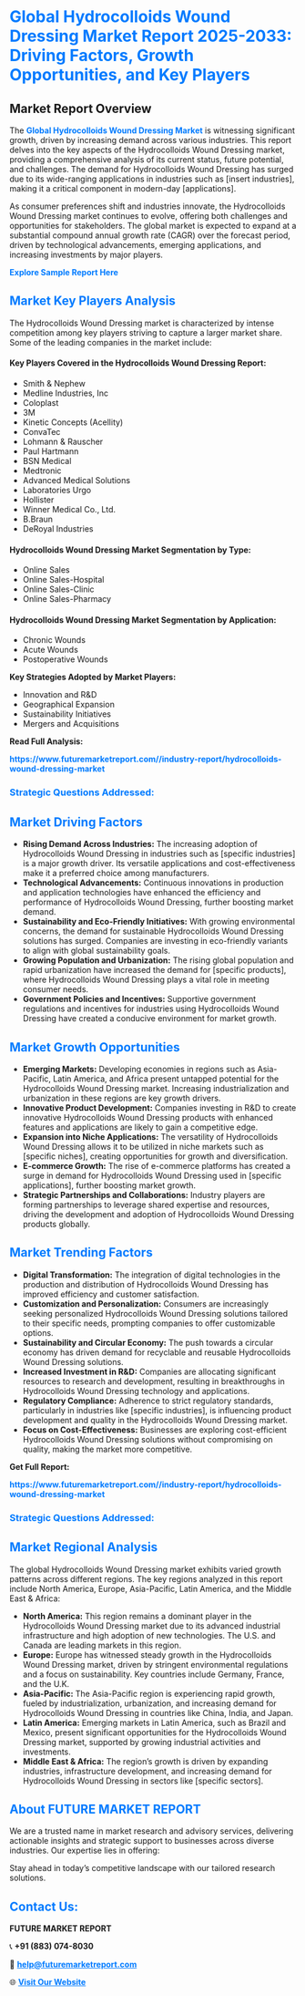 <h1 style="color: #007BFF;">Global Hydrocolloids Wound Dressing Market Report 2025-2033: Driving Factors, Growth Opportunities, and Key Players</h1>

<section id="overview">
<h2>Market Report Overview</h2>
<p>The <a href="https://www.futuremarketreport.com//industry-report/hydrocolloids-wound-dressing-market" style="color: #007BFF; text-decoration: none;"><strong>Global Hydrocolloids Wound Dressing Market</strong></a> is witnessing significant growth, driven by increasing demand across various industries. This report delves into the key aspects of the Hydrocolloids Wound Dressing market, providing a comprehensive analysis of its current status, future potential, and challenges. The demand for Hydrocolloids Wound Dressing has surged due to its wide-ranging applications in industries such as [insert industries], making it a critical component in modern-day [applications].</p>
<p>As consumer preferences shift and industries innovate, the Hydrocolloids Wound Dressing market continues to evolve, offering both challenges and opportunities for stakeholders. The global market is expected to expand at a substantial compound annual growth rate (CAGR) over the forecast period, driven by technological advancements, emerging applications, and increasing investments by major players.</p>
</section>

<section id="overview">
<p><a href="https://www.futuremarketreport.com//request-sample/reportId=79740" style="color: #007BFF; text-decoration: none;"><strong>Explore Sample Report Here</strong></a></p>
</section>

<section id="key-players">
<h2 style="color: #007BFF;">Market Key Players Analysis</h2>
<p>The Hydrocolloids Wound Dressing market is characterized by intense competition among key players striving to capture a larger market share. Some of the leading companies in the market include:</p>
<h4>Key Players Covered in the Hydrocolloids Wound Dressing Report:</h4>
<ul><li>Smith &amp; Nephew</li><li>Medline Industries, Inc</li><li>Coloplast</li><li>3M</li><li>Kinetic Concepts (Acellity)</li><li>ConvaTec</li><li>Lohmann &amp; Rauscher</li><li>Paul Hartmann</li><li>BSN Medical</li><li>Medtronic</li><li>Advanced Medical Solutions</li><li>Laboratories Urgo</li><li>Hollister</li><li>Winner Medical Co., Ltd.</li><li>B.Braun</li><li>DeRoyal Industries</li></ul>
<h4>Hydrocolloids Wound Dressing Market Segmentation by Type:</h4>
<ul><li>Online Sales</li><li>Online Sales-Hospital</li><li>Online Sales-Clinic</li><li>Online Sales-Pharmacy</li></ul>

<h4>Hydrocolloids Wound Dressing Market Segmentation by Application:</h4>
<ul><li>Chronic Wounds</li><li>Acute Wounds</li><li>Postoperative Wounds</li></ul>
<p><strong>Key Strategies Adopted by Market Players:</strong></p>
<ul>
<li>Innovation and R&D</li>
<li>Geographical Expansion</li>
<li>Sustainability Initiatives</li>
<li>Mergers and Acquisitions</li>
</ul>
</section>

<section>
<p><strong>Read Full Analysis: </strong></p><a href="https://www.futuremarketreport.com//industry-report/hydrocolloids-wound-dressing-market" style="color: #007BFF; text-decoration: none;"><strong>https://www.futuremarketreport.com//industry-report/hydrocolloids-wound-dressing-market</strong></a>
<h3 style="color: #007BFF;">Strategic Questions Addressed:</h3>
</section>

<section id="driving-factors">
<h2 style="color: #007BFF;">Market Driving Factors</h2>
<ul>
<li><strong>Rising Demand Across Industries:</strong> The increasing adoption of Hydrocolloids Wound Dressing in industries such as [specific industries] is a major growth driver. Its versatile applications and cost-effectiveness make it a preferred choice among manufacturers.</li>
<li><strong>Technological Advancements:</strong> Continuous innovations in production and application technologies have enhanced the efficiency and performance of Hydrocolloids Wound Dressing, further boosting market demand.</li>
<li><strong>Sustainability and Eco-Friendly Initiatives:</strong> With growing environmental concerns, the demand for sustainable Hydrocolloids Wound Dressing solutions has surged. Companies are investing in eco-friendly variants to align with global sustainability goals.</li>
<li><strong>Growing Population and Urbanization:</strong> The rising global population and rapid urbanization have increased the demand for [specific products], where Hydrocolloids Wound Dressing plays a vital role in meeting consumer needs.</li>
<li><strong>Government Policies and Incentives:</strong> Supportive government regulations and incentives for industries using Hydrocolloids Wound Dressing have created a conducive environment for market growth.</li>
</ul>
</section>

<section id="growth-opportunities">
<h2 style="color: #007BFF;">Market Growth Opportunities</h2>
<ul>
<li><strong>Emerging Markets:</strong> Developing economies in regions such as Asia-Pacific, Latin America, and Africa present untapped potential for the Hydrocolloids Wound Dressing market. Increasing industrialization and urbanization in these regions are key growth drivers.</li>
<li><strong>Innovative Product Development:</strong> Companies investing in R&D to create innovative Hydrocolloids Wound Dressing products with enhanced features and applications are likely to gain a competitive edge.</li>
<li><strong>Expansion into Niche Applications:</strong> The versatility of Hydrocolloids Wound Dressing allows it to be utilized in niche markets such as [specific niches], creating opportunities for growth and diversification.</li>
<li><strong>E-commerce Growth:</strong> The rise of e-commerce platforms has created a surge in demand for Hydrocolloids Wound Dressing used in [specific applications], further boosting market growth.</li>
<li><strong>Strategic Partnerships and Collaborations:</strong> Industry players are forming partnerships to leverage shared expertise and resources, driving the development and adoption of Hydrocolloids Wound Dressing products globally.</li>
</ul>
</section>

<section id="trending-factors">
<h2 style="color: #007BFF;">Market Trending Factors</h2>
<ul>
<li><strong>Digital Transformation:</strong> The integration of digital technologies in the production and distribution of Hydrocolloids Wound Dressing has improved efficiency and customer satisfaction.</li>
<li><strong>Customization and Personalization:</strong> Consumers are increasingly seeking personalized Hydrocolloids Wound Dressing solutions tailored to their specific needs, prompting companies to offer customizable options.</li>
<li><strong>Sustainability and Circular Economy:</strong> The push towards a circular economy has driven demand for recyclable and reusable Hydrocolloids Wound Dressing solutions.</li>
<li><strong>Increased Investment in R&D:</strong> Companies are allocating significant resources to research and development, resulting in breakthroughs in Hydrocolloids Wound Dressing technology and applications.</li>
<li><strong>Regulatory Compliance:</strong> Adherence to strict regulatory standards, particularly in industries like [specific industries], is influencing product development and quality in the Hydrocolloids Wound Dressing market.</li>
<li><strong>Focus on Cost-Effectiveness:</strong> Businesses are exploring cost-efficient Hydrocolloids Wound Dressing solutions without compromising on quality, making the market more competitive.</li>
</ul>
</section>

<section>
<p><strong>Get Full Report: </strong></p><a href="https://www.futuremarketreport.com//industry-report/hydrocolloids-wound-dressing-market" style="color: #007BFF; text-decoration: none;"><strong>https://www.futuremarketreport.com//industry-report/hydrocolloids-wound-dressing-market</strong></a>
<h3 style="color: #007BFF;">Strategic Questions Addressed:</h3>
</section>


<section id="regional-analysis">
<h2 style="color: #007BFF;">Market Regional Analysis</h2>
<p>The global Hydrocolloids Wound Dressing market exhibits varied growth patterns across different regions. The key regions analyzed in this report include North America, Europe, Asia-Pacific, Latin America, and the Middle East & Africa:</p>
<ul>
<li><strong>North America:</strong> This region remains a dominant player in the Hydrocolloids Wound Dressing market due to its advanced industrial infrastructure and high adoption of new technologies. The U.S. and Canada are leading markets in this region.</li>
<li><strong>Europe:</strong> Europe has witnessed steady growth in the Hydrocolloids Wound Dressing market, driven by stringent environmental regulations and a focus on sustainability. Key countries include Germany, France, and the U.K.</li>
<li><strong>Asia-Pacific:</strong> The Asia-Pacific region is experiencing rapid growth, fueled by industrialization, urbanization, and increasing demand for Hydrocolloids Wound Dressing in countries like China, India, and Japan.</li>
<li><strong>Latin America:</strong> Emerging markets in Latin America, such as Brazil and Mexico, present significant opportunities for the Hydrocolloids Wound Dressing market, supported by growing industrial activities and investments.</li>
<li><strong>Middle East & Africa:</strong> The region’s growth is driven by expanding industries, infrastructure development, and increasing demand for Hydrocolloids Wound Dressing in sectors like [specific sectors].</li>
</ul>
</section>

<footer>
<h2 style="color: #007BFF;">About FUTURE MARKET REPORT</h2>
<p>We are a trusted name in market research and advisory services, delivering actionable insights and strategic support to businesses across diverse industries. Our expertise lies in offering:</p>

<p>Stay ahead in today’s competitive landscape with our tailored research solutions.</p>

<h2 style="color: #007BFF;">Contact Us:</h2>
<p><strong>FUTURE MARKET REPORT</strong></p>
<p>📞 <strong>+91 (883) 074-8030</strong></p>
<p>📧 <strong><a href="mailto:help@futuremarketreport.com" style="color: #007BFF;">help@futuremarketreport.com</a></strong></p>
<p>🌐 <strong><a href="https://www.futuremarketreport.com/" style="color: #007BFF;">Visit Our Website</a></strong></p>
</footer>